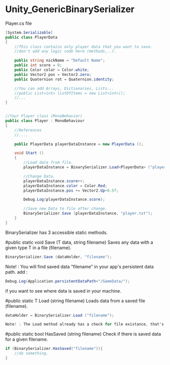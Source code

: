 # Unity_GenericBinarySerializer

Player.cs file
```c#
[System.Serializable]
public class PlayerData
{
	//This class contains only player data that you want to save.
	//don't add any logic code here (methods,..).

	public string nickName = "Default Name";
	public int score = 0;
	public Color color = Color.white;
	public Vector2 pos = Vector2.zero;
	public Quaternion rot = Quaternion.identity;

	//You can add Arrays, Dictionaries, Lists...
	//public List<int> listOfItems = new List<int>();
	//...
}


//Your Player class (MonoBehavior)
public class Player : MonoBehaviour
{
	//References
	//....

	public PlayerData playerDataInstance = new PlayerData ();

	void Start ()
	{
		//Load data from file.
		playerDataInstance = BinarySerializer.Load<PlayerData> ("player.txt");

		//Change Data.
		playerDataInstance.score++;
		playerDataInstance.color = Color.Red;
		playerDataInstance.pos += Vector2.Up+0.5f;

		Debug.Log(playerDataInstance.score);

		//Save new Data to file after change.
		BinarySerializer.Save (playerDataInstance, "player.txt");
	}
}
```

BinarySerializer has 3 accessible static methods.

#public static void Save <T> (T data, string filename)
Saves any data with a given type T in a file (filename).
```c#
BinarySerializer.Save (dataHolder, "filename");
```
Note! : You will find saved data "filename" in your app's persistent data path.
add :
```c#
Debug.Log(Application.persistentDataPath+"/GameData/");
```
if you want to see where data is saved in your machine.


#public static T Load<T> (string filename)
Loads data from a saved file (filename).
```c#
dataHolder = BinarySerializer.Load ("filename");

Note! : The Load method already has a check for file existance, that's why you need to add default values to your DataHolder class, because the BinarySerializer's Load method returns a new instance of the Data if it's not saved before (first Load).
```

#public static bool HasSaved (string filename)
Check if there is saved data for a given filename.
```c#
if (BinarySerializer.HasSaved("filename")){
	//do something.
}
```

